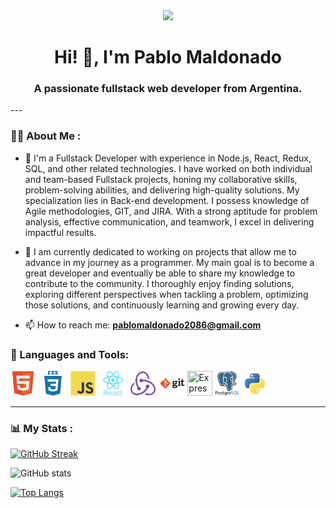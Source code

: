 <div id="header" align="center">
    <img src="https://media.giphy.com/media/USV0ym3bVWQJJmNu3N/giphy.gif" width="200" />
    <h1 align="center">Hi! 👋, I'm Pablo Maldonado</h1>
    <h3 align="center">A passionate fullstack web developer from Argentina. </h3>
</div>
---

### 👨‍💻 About Me :

- 📝 I'm a Fullstack Developer with experience in Node.js, React, Redux, SQL, and other related technologies. I have worked on both individual and team-based Fullstack projects, honing my collaborative skills, problem-solving abilities, and delivering high-quality solutions. My specialization lies in Back-end development. I possess knowledge of Agile methodologies, GIT, and JIRA. With a strong aptitude for problem analysis, effective communication, and teamwork, I excel in delivering impactful results.

- 🌱 I am currently dedicated to working on projects that allow me to advance in my journey as a programmer.
My main goal is to become a great developer and eventually be able to share my knowledge to contribute to the community.
I thoroughly enjoy finding solutions, exploring different perspectives when tackling a problem, optimizing those solutions, and continuously learning and growing every day.

- 📫 How to reach me: **pablomaldonado2086@gmail.com**


<div align="left">
    <h3>🔨 Languages and Tools:</h3>
    <div>
        <img src="https://github.com/devicons/devicon/blob/master/icons/html5/html5-original.svg" title="HTML5" alt="HTML" width="40" height="40"/>&nbsp;
        <img src="https://github.com/devicons/devicon/blob/master/icons/css3/css3-plain-wordmark.svg"  title="CSS3" alt="CSS" width="40" height="40"/>&nbsp;
        <img src="https://github.com/devicons/devicon/blob/master/icons/javascript/javascript-original.svg" title="JavaScript" alt="JavaScript" width="40" height="40"/>&nbsp;
        <img src="https://github.com/devicons/devicon/blob/master/icons/react/react-original-wordmark.svg" title="React" alt="React" width="40" height="40"/>&nbsp;
        <img src="https://github.com/devicons/devicon/blob/master/icons/redux/redux-original.svg" title="Redux"  alt="Redux" width="40" height="40"/>&nbsp;
        <img src="https://github.com/devicons/devicon/blob/master/icons/git/git-original-wordmark.svg" title="Git" **alt="Git" width="40" height="40"/>
        <img src="https://www.mementotech.in/assets/images/icons/express.png" title="Express" **alt="Express" width="40" height="40"/>
        <img src="https://github.com/devicons/devicon/blob/master/icons/postgresql/postgresql-original-wordmark.svg" title="PostgreSQL" **alt="PostgreSQL" width="40" height="40"/>
        <img src="https://github.com/devicons/devicon/blob/master/icons/python/python-original.svg" title="Git" **alt="Git" width="40" height="40"/>
      </div>
</div>

---

### 📊 My Stats :

[![GitHub Streak](http://github-readme-streak-stats.herokuapp.com?user=PEMaldonado&theme=highcontrast&hide_border=true&mode=weekly)](https://git.io/streak-stats)

![GitHub stats](https://github-readme-stats.vercel.app/api?username=PEMaldonado&show_icons=true&theme=radical)

[![Top Langs](https://github-readme-stats.vercel.app/api/top-langs/?username=PEMaldonado&theme=tokyonight)](https://github.com/anuraghazra/github-readme-stats)
